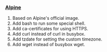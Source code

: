 ### [Alpine](https://github.com/zhuwenbing/dockerfiles/blob/master/alpine/Dockerfile)
1. Based on Alpine's official image.
1. Add bash to run some special shell.
1. Add ca-certificates for using HTTPS.
1. Add curl instead of curl in busybox.
1. Add tzdate for setting the custom timezone.
1. Add wget instead of busybox wget.
